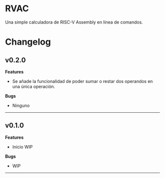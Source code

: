 # RVAC
<p>Una simple calculadora de RISC-V Assembly en línea de comandos.</p>

# Changelog

<h2>v0.2.0</h2>

<b>Features</b>

- Se añade la funcionalidad de poder sumar o restar dos operandos en una única operación.

<b>Bugs</b>

- Ninguno

<hr>

<h2>v0.1.0</h2>

<b>Features</b>

- Inicio WIP

<b>Bugs</b>

- WIP

<hr>
